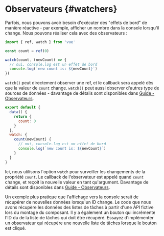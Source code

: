 # Observateurs {#watchers}

Parfois, nous pouvons avoir besoin d'exécuter des "effets de bord" de manière réactive - par exemple, afficher un nombre dans la console lorsqu'il change. Nous pouvons réaliser cela avec des observateurs :

<div class="composition-api">

```js
import { ref, watch } from 'vue'

const count = ref(0)

watch(count, (newCount) => {
  // oui, console.log est un effet de bord
  console.log(`new count is: ${newCount}`)
})
```

`watch()` peut directement observer une ref, et le callback sera appelé dès que la valeur de `count` change. `watch()` peut aussi observer d'autres type de sources de données - davantage de détails sont disponibles dans <a target="_blank" href="/guide/essentials/watchers.html">Guide - Observateurs</a>.

</div>
<div class="options-api">

```js
export default {
  data() {
    return {
      count: 0
    }
  },
  watch: {
    count(newCount) {
      // oui, console.log est un effet de bord
      console.log(`new count is: ${newCount}`)
    }
  }
}
```

Ici, nous utilisons l'option `watch` pour surveiller les changements de la propriété `count`. Le callback de l'observateur est appelé quand `count` change, et reçoit la nouvelle valeur en tant qu'argument. Davantage de détails sont disponibles dans <a target="_blank" href="/guide/essentials/watchers.html">Guide - Observateurs</a>.

</div>

Un exemple plus pratique que l'affichage vers la console serait de récupérer de nouvelles données lorsqu'un ID change. Le code que nous avons récupère les données des listes de tâches à partir d'une API fictive lors du montage du composant. Il y a également un bouton qui incrémente l'ID du de la liste de tâches qui doit être récupéré. Essayez d'implémenter un observateur qui récupère une nouvelle liste de tâches lorsque le bouton est cliqué.
